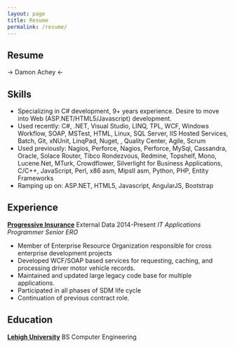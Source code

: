 ```yaml
---
layout: page
title: Resume
permalink: /resume/
---
```


## Resume

-> Damon Achey <-

## Skills

- Specializing in C# development, 9+ years experience. Desire to move into Web (ASP.NET/HTML5/Javascript) development.
- Used recently: C#, .NET, Visual Studio, LINQ, TPL, WCF, Windows Workflow, SOAP, MSTest, HTML, Linux, SQL Server, IIS Hosted Services, Batch, Git, xNUnit, LinqPad, Nuget, , Quality Center, Agile, Scrum
- Used previously: Nagios, Perforce, Nagios, Perforce, MySql, Cassandra, Oracle, Solace Router, Tibco Rondezvous, Redmine, Topshelf, Mono, Lucene.Net, MTurk, Crowdflower, Silverlight for Business Applications, C/C++, JavaScript, Perl, x86 asm, MipsII asm, Python, PHP, Entity Frameworks
- Ramping up on: ASP.NET, HTML5, Javascript, AngularJS, Bootstrap

## Experience

**[Progressive Insurance](http://www.progressive.com/)**
External Data 2014-Present
*IT Applications Programmer Senior ERO*

- Member of Enterprise Resource Organization responsible for cross enterprise development projects
- Developed WCF/SOAP based services for requesting, caching, and processing driver motor vehicle records.
- Maintained and updated large legacy code base for multiple applications.
- Participated in all phases of SDM life cycle
- Continuation of previous contract role.

## Education

**[Lehigh University](http://lehigh.edu/)**
BS Computer Engineering
